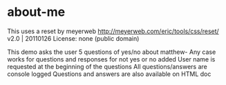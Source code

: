 # about-me

This uses a reset by meyerweb
http://meyerweb.com/eric/tools/css/reset/ 
   v2.0 | 20110126
   License: none (public domain)


This demo asks the user 5 questions of yes/no about matthew- 
  Any case works for questions and responses for not yes or no added 
  User name is requested at the beginning of the questions
  All questions/answers are console logged
  Questions and answers are also available on HTML doc    
